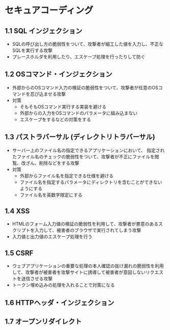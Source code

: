 # セキュアコーディング

## 1.1 SQL インジェクション
- SQLの呼び出し方の脆弱性をついて、攻撃者が細工した値を入力し、不正なSQLを実行する攻撃
- プレースホルダを利用したり、エスケープ処理を行ったりして防ぐ

## 1.2 OSコマンド・インジェクション
- 外部からのOSコマンド入力の検証の脆弱性をついて、攻撃者が任意のOSコマンドを忍び込ませる攻撃
- 対策
  - そもそもOSコマンド実行する実装を避ける
  - 外部からの入力をOSコマンドのパラメータに組み込まない
  - エスケープをするなどの対策をする

## 1.3 パストラバーサル (ディレクトリトラバーサル)
- サーバー上のファイル名の指定できるアプリケーションにおいて、
  指定されたファイル名のチェックの脆弱性をついて、攻撃者が不正にファイルを閲覧、改ざん、削除などをする攻撃
- 対策
  - 外部からファイル名を指定できる仕様を避ける
  - ファイル名を指定するパラメータにディレクトリを含むことができないようにする
  - ファイル名を英数字限定にする

## 1.4 XSS
- HTMLのフォーム入力値の検証の脆弱性を利用して、攻撃者が悪意のあるスクリプトを入力して、被害者のブラウザで実行されてしまう攻撃
- 入力値と出力値のエスケープ処理を行う

## 1.5 CSRF
- ウェブアプリケーションの重要な処理の本人確認の抜け漏れの脆弱性を利用して、攻撃者が被害者を攻撃サイトに誘導して被害者が意図しないリクエストを送信させる攻撃
- トークン埋め込みの処理を入れることで対策になる

## 1.6 HTTPヘッダ・インジェクション
## 1.7 オープンリダイレクト